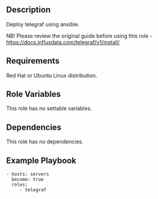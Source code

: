 Description
-----------

Deploy telegraf using ansible.

NB! Please review the original guide before using this role - https://docs.influxdata.com/telegraf/v1/install/

Requirements
------------

Red Hat or Ubuntu Linux distribution.

Role Variables
--------------

This role has no settable variables.

Dependencies
------------

This role has no dependencies.

Example Playbook
----------------

    - hosts: servers
      become: true
      roles:
         - telegraf
